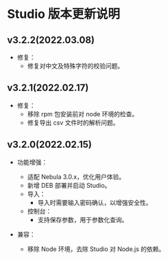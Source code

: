 # Studio 版本更新说明

## v3.2.2(2022.03.08)

- 修复：
  - 修复对中文及特殊字符的校验问题。

## v3.2.1(2022.02.17)

- 修复：
  - 移除 rpm 包安装前对 node 环境的检查。
  - 修复导出 csv 文件时的解析问题。

## v3.2.0(2022.02.15)

- 功能增强：
  - 适配 Nebula 3.0.x，优化用户体验。
  - 新增 DEB 部署并启动 Studio。
  - 导入：
    - 导入时需要输入密码确认，以增强安全性。
  - 控制台：
    - 支持保存参数，用于参数化查询。

- 兼容：
  - 移除 Node 环境，去除 Studio 对 Node.js 的依赖。
